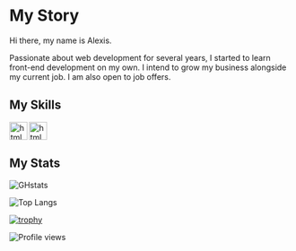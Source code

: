 # My Story

Hi there, my name is Alexis.

Passionate about web development for several years, I started to learn front-end development on my own. I intend to grow my business alongside my current job. I am also open to job offers.

## My Skills

<img align="left" src='https://cdn.jsdelivr.net/gh/devicons/devicon/icons/html5/html5-original.svg' alt='html' height='32'>

<img src='https://cdn.jsdelivr.net/gh/devicons/devicon/icons/css3/css3-original.svg' alt='html' height='32'>

## My Stats

![GHstats](https://github-readme-stats.vercel.app/api?username=codecoder-dev&show_icons=true&layout=compact&bg_color=292f35&text_color=767f89&title_color=98eaa4&icon_color=aad2ff&theme=github_vscode)

![Top Langs](https://github-readme-stats.vercel.app/api/top-langs/?username=codecoder-dev&layout=compact)

[![trophy](https://github-profile-trophy.vercel.app/?username=codecoder-dev)](https://github.com/ryo-ma/github-profile-trophy)

![Profile views](https://gpvc.arturio.dev/codecoder-dev)
